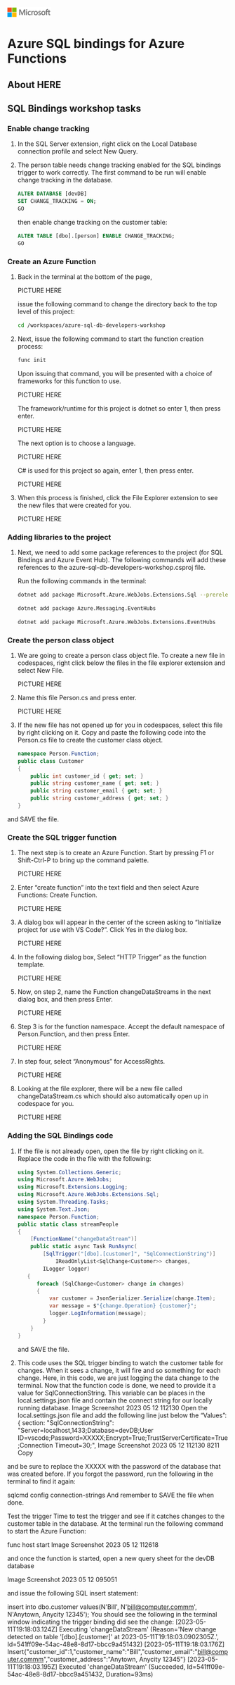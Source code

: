 ![A picture of the Microsoft Logo](./media/graphics/microsoftlogo.png)

# Azure SQL bindings for Azure Functions

## About HERE

## SQL Bindings workshop tasks

### Enable change tracking

1. In the SQL Server extension, right click on the Local Database connection profile and select New Query.

1. The person table needs change tracking enabled for the SQL bindings trigger to work correctly.
    The first command to be run will enable change tracking in the database.

    ```SQL
    ALTER DATABASE [devDB]
    SET CHANGE_TRACKING = ON;
    GO
    ```

    then enable change tracking on the customer table:

    ```SQL
    ALTER TABLE [dbo].[person] ENABLE CHANGE_TRACKING;
    GO
    ```

### Create an Azure Function

1. Back in the terminal at the bottom of the page,

    PICTURE HERE

    issue the following command to change the directory back to the top level of this project:

    ```bash
    cd /workspaces/azure-sql-db-developers-workshop
    ```

1. Next, issue the following command to start the function creation process:

    ```bash
    func init
    ```

    Upon issuing that command, you will be presented with a choice of frameworks for this function to use.

    PICTURE HERE

    The framework/runtime for this project is dotnet so enter 1, then press enter.

    PICTURE HERE

    The next option is to choose a language.

    PICTURE HERE

    C# is used for this project so again, enter 1, then press enter.

    PICTURE HERE

1. When this process is finished, click the File Explorer extension to see the new files that were created for you.

    PICTURE HERE

### Adding libraries to the project

1. Next, we need to add some package references to the project (for SQL Bindings and Azure Event Hub). The following commands will add these references to the azure-sql-db-developers-workshop.csproj file.

    Run the following commands in the terminal:

    ```bash
    dotnet add package Microsoft.Azure.WebJobs.Extensions.Sql --prerelease
    ```

    ```bash
    dotnet add package Azure.Messaging.EventHubs
    ```

    ```bash
    dotnet add package Microsoft.Azure.WebJobs.Extensions.EventHubs
    ```
### Create the person class object

1. We are going to create a person class object file. To create a new file in codespaces, right click below the files in the file explorer extension and select New File.

    PICTURE HERE

1. Name this file Person.cs and press enter.

    PICTURE HERE

1. If the new file has not opened up for you in codespaces, select this file by right clicking on it. Copy and paste the following code into the Person.cs file to create the customer class object.

    ```C#
    namespace Person.Function;
    public class Customer
    {
        public int customer_id { get; set; }
        public string customer_name { get; set; }
        public string customer_email { get; set; }
        public string customer_address { get; set; }
    }
    ```
and SAVE the file.

### Create the SQL trigger function

1. The next step is to create an Azure Function. Start by pressing F1 or Shift-Ctrl-P to bring up the command palette.

    PICTURE HERE

1. Enter “create function” into the text field and then select Azure Functions: Create Function.

    PICTURE HERE

1. A dialog box will appear in the center of the screen asking to “Initialize project for use with VS Code?”. Click Yes in the dialog box.

    PICTURE HERE

1. In the following dialog box, Select “HTTP Trigger” as the function template.

    PICTURE HERE

1. Now, on step 2, name the Function changeDataStreams in the next dialog box, and then press Enter.

    PICTURE HERE

1. Step 3 is for the function namespace. Accept the default namespace of Person.Function, and then press Enter.

    PICTURE HERE

1. In step four, select “Anonymous” for AccessRights.

    PICTURE HERE

1. Looking at the file explorer, there will be a new file called changeDataStream.cs which should also automatically open up in codespace for you.

    PICTURE HERE

### Adding the SQL Bindings code

1. If the file is not already open, open the file by right clicking on it. Replace the code in the file with the following:

    ```C#
    using System.Collections.Generic;
    using Microsoft.Azure.WebJobs;
    using Microsoft.Extensions.Logging;
    using Microsoft.Azure.WebJobs.Extensions.Sql;
    using System.Threading.Tasks;
    using System.Text.Json;
    namespace Person.Function;
    public static class streamPeople
    {
        [FunctionName("changeDataStream")]
        public static async Task RunAsync(
            [SqlTrigger("[dbo].[customer]", "SqlConnectionString")]
                IReadOnlyList<SqlChange<Customer>> changes,
            ILogger logger)
       {
          foreach (SqlChange<Customer> change in changes)
          {
              var customer = JsonSerializer.Serialize(change.Item);
              var message = $"{change.Operation} {customer}";
              logger.LogInformation(message);
            }
        }
    }
    ```

    and SAVE the file.

1. This code uses the SQL trigger binding to watch the customer table for changes. When it sees a change, it will fire and so something for each change. Here, in this code, we are just logging the data change to the terminal.
Now that the function code is done, we need to provide it a value for SqlConnectionString. This variable can be places in the local.settings.json file and contain the connect string for our locally running database.
Image Screenshot 2023 05 12 112130
Open the local.settings.json file and add the following line just below the “Values”: { section:
"SqlConnectionString": "Server=localhost,1433;Database=devDB;User ID=vscode;Password=XXXXX;Encrypt=True;TrustServerCertificate=True;Connection Timeout=30;",
Image Screenshot 2023 05 12 112130 8211 Copy

and be sure to replace the XXXXX with the password of the database that was created before. If you forgot the password, run the following in the terminal to find it again:

sqlcmd config connection-strings
And remember to SAVE the file when done.

Test the trigger
Time to test the trigger and see if it catches changes to the customer table in the database. At the terminal run the following command to start the Azure Function:

func host start
Image Screenshot 2023 05 12 112618

and once the function is started, open a new query sheet for the devDB database

Image Screenshot 2023 05 12 095051

and issue the following SQL insert statement:

insert into dbo.customer values(N'Bill', N'bill@computer.commm', N'Anytown, Anycity 12345');
You should see the following in the terminal window indicating the trigger binding did see the change:
[2023-05-11T19:18:03.124Z] Executing 'changeDataStream' (Reason='New change detected on table '[dbo].[customer]' at 2023-05-11T19:18:03.0902305Z.', Id=541ff09e-54ac-48e8-8d17-bbcc9a451432)
[2023-05-11T19:18:03.176Z] Insert{"customer_id":1,"customer_name":"Bill","customer_email":"bill@computer.commm","customer_address":"Anytown, Anycity 12345"}
[2023-05-11T19:18:03.195Z] Executed 'changeDataStream' (Succeeded, Id=541ff09e-54ac-48e8-8d17-bbcc9a451432, Duration=93ms)
